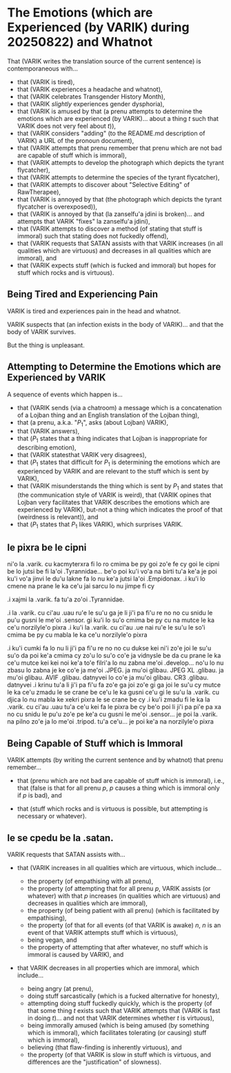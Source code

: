 The Emotions (which are Experienced (by VARIK) during 20250822) and Whatnot
===========================================================================

That (VARIK writes the translation source of the current sentence) is contemporaneous with...

* that (VARIK is tired),
* that (VARIK experiences a headache and whatnot),
* that (VARIK celebrates Transgender History Month),
* that (VARIK _slightly_ experiences gender dysphoria),
* that (VARIK is amused by that (a prenu attempts to determine the emotions which are experienced (by VARIK)... about a thing $t$ such that VARIK does not very feel about $t$)),
* that (VARIK considers "adding" (to the README.md description of VARIK) a URL of the pronoun document),
* that (VARIK attempts that prenu remember that prenu which are not bad are capable of stuff which is immoral),
* that (VARIK attempts to develop the photograph which depicts the tyrant flycatcher),
* that (VARIK attempts to determine the species of the tyrant flycatcher),
* that (VARIK attempts to discover about "Selective Editing" of RawTherapee),
* that (VARIK is annoyed by that (the photograph which depicts the tyrant flycatcher is overexposed)),
* that (VARIK is annoyed by that (la zanselfu'a jdini is broken)... and attempts that VARIK "fixes" la zanselfu'a jdini),
* that (VARIK attempts to discover a method (of stating that stuff is immoral) such that stating does not fuckedly offend),
* that (VARIK requests that SATAN assists with that VARIK increases (in all qualities which are virtuous) and decreases in all qualities which are immoral), and
* that (VARIK expects stuff (which is fucked and immoral) but hopes for stuff which rocks and is virtuous).

## Being Tired and Experiencing Pain
VARIK is tired and experiences pain in the head and whatnot.

VARIK suspects that (an infection exists in the body of VARIK)... and that the body of VARIK survives.

But the thing is unpleasant.

## Attempting to Determine the Emotions which are Experienced by VARIK
A sequence of events which happen is...

* that (VARIK sends (via a chatroom) a message which is a concatenation of a Lojban thing and an English translation of the Lojban thing),
* that (a prenu, a.k.a. "$P_1$", asks (about Lojban) VARIK),
* that (VARIK answers),
* that ($P_1$ states that a thing indicates that Lojban is inappropriate for describing emotion),
* that (VARIK statesthat VARIK very disagrees),
* that ($P_1$ states that difficult for $P_1$ is determining the emotions which are experienced by VARIK and are relevant to the stuff which is sent by VARIK),
* that (VARIK misunderstands the thing which is sent by $P_1$ and states that (the communication style of VARIK is weird), that (VARIK opines that Lojban very facilitates that VARIK describes the emotions which are experienced by VARIK), but-not a thing which indicates the proof of that (weirdness is relevant)), and
* that ($P_1$ states that $P_1$ likes VARIK), which surprises VARIK.

## le pixra be le cipni
ni'o la .varik. cu kacmyterxra fi lo ro cmima be py goi zo'e fe cy goi le cipni be lo jutsi be fi la'oi .Tyrannidae... be'o poi ku'i vo'a na birti tu'a ke'a je poi ku'i vo'a jinvi le du'u lakne fa lo nu ke'a jutsi la'oi .Empidonax.  .i ku'i lo cmene na prane le ka ce'u jai sarcu lo nu jimpe fi cy

.i xajmi la .varik. fa tu'a zo'oi .Tyrannidae.

.i la .varik. cu ci'au .uau ru'e le su'u ga je li ji'i pa fi'u re no no cu snidu le pu'u gusni le me'oi .sensor. gi ku'i lo su'o cmima be py cu na mutce le ka ce'u norzilyle'o pixra  .i ku'i la .varik. cu ci'au .ue nai ru'e le su'u le so'i cmima be py cu mabla le ka ce'u norzilyle'o pixra

.i ku'i cumki fa lo nu li ji'i pa fi'u re no no cu dukse kei ni'i zo'e joi le su'u su'o da poi ke'a cmima cy zo'u lo su'o co'e ja vidnysle be da cu prane le ka ce'u mutce kei kei noi ke'a to'e filri'a lo nu zabna me'oi .develop... no'u lo nu zbasu lo zabna je ke co'e ja me'oi .JPEG. ja mu'oi glibau. JPEG XL .glibau. ja mu'oi glibau. AVIF .glibau. datnyvei lo co'e ja mu'oi glibau. CR3 .glibau. datnyvei  .i krinu tu'a li ji'i pa fi'u fa zo'e ga joi zo'e gi ga joi le su'u cy mutce le ka ce'u zmadu le se crane be ce'u le ka gusni ce'u gi le su'u la .varik. cu djica lo nu mabla ke xekri pixra le se crane be cy  .i ku'i zmadu fi le ka la .varik. cu ci'au .uau tu'a ce'u kei fa le pixra be cy be'o poi li ji'i pa pi'e pa xa no cu snidu le pu'u zo'e pe ke'a cu gusni le me'oi .sensor... je poi la .varik. na pilno zo'e ja lo me'oi .tripod. tu'a ce'u... je poi ke'a na norzilyle'o pixra

## Being Capable of Stuff which is Immoral
VARIK attempts (by writing the current sentence and by whatnot) that prenu remember...

* that (prenu which are not bad are capable of stuff which is immoral), i.e., that (false is that for all prenu $p$, $p$ causes a thing which is immoral only if $p$ is bad), and

* that (stuff which rocks and is virtuous is possible, but attempting is necessary or whatever).

## le se cpedu be la .satan.
VARIK requests that SATAN assists with...

* that (VARIK increases in all qualities which are virtuous, which include...

  * the property (of empathising with all prenu),
  * the property (of attempting that for all prenu $p$, VARIK assists (or whatever) with that $p$ increases (in qualities which are virtuous) and decreases in qualities which are immoral),
  * the property (of being patient with all prenu) (which is facilitated by empathising),
  * the property (of that for all events (of that VARIK is awake) $n$, $n$ is an event of that VARIK attempts stuff which is virtuous),
  * being vegan, and
  * the property of attempting that after whatever, no stuff which is immoral is caused by VARIK), and

* that VARIK decreases in all properties which are immoral, which include...

  * being angry (at prenu),
  * doing stuff sarcastically (which is a fucked alternative for honesty),
  * attempting doing stuff fuckedly quickly, which is the property (of that some thing $t$ exists such that VARIK attempts that (VARIK is fast in doing $t$)... and not that VARIK determines whether $t$ is virtuous),
  * being immorally amused (which is being amused (by something which is immoral), which facilitates tolerating (or causing) stuff which is immoral),
  * believing (that flaw-finding is inherently virtuous), and
  * the property (of that VARIK is slow in stuff which is virtuous, and differences are the "justification" of slowness).

